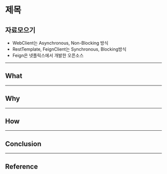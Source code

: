 # 제목

## 자료모으기
- WebClient는 Asynchronous, Non-Blocking 방식
- RestTemplate, FeignClient는 Synchronous, Blocking방식
- Feign은 넷플릭스에서 개발한 오픈소스
---

## What

---

## Why

---

## How

---

## Conclusion

---

## Reference